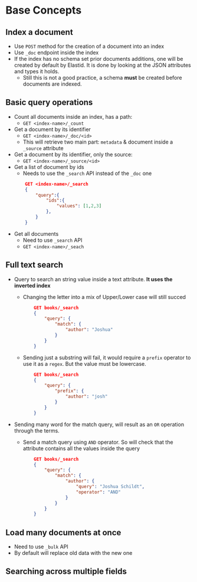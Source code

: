 # Base Concepts

## Index a document

- Use `POST` method for the creation of a document into an index
- Use `_doc` endpoint inside the index
- If the index has no schema set prior documents additions, one will be created by default by Elastid. It is done by looking at the JSON attributes and types it holds.
  - Still this is not a good practice, a schema **must** be created before documents are indexed.

## Basic query operations

- Count all documents inside an index, has a path:
  - `GET <index-name>/_count`
- Get a document by its identifier
  - `GET <index-name>/_doc/<id>`
  - This will retrieve two main part: `metadata` & document inside a `_source` attribute
- Get a document by its identifier, only the source:
  - `GET <index-name>/_source/<id>`
- Get a list of document by ids
  - Needs to use the `_search` API instead of the `_doc` one
  ```json
      GET <index-name>/_search
      {
          "query":{
              "ids":{
                  "values": [1,2,3]
              },
          }
      }
  ```
- Get all documents
  - Need to use `_search` API
  - `GET <index-name>/_seach`

## Full text search

- Query to search an string value inside a text attribute. **It uses the inverted index**

  - Changing the letter into a mix of Upper/Lower case will still succed
    ```json
        GET books/_search
        {
            "query": {
                "match": {
                    "author": "Joshua"
                }
            }
        }
    ```
  - Sending just a substring will fail, it would require a `prefix` operator to use it as a `regex`. But the value must be lowercase.
    ```json
        GET books/_search
        {
            "query": {
                "prefix": {
                    "author": "josh"
                }
            }
        }
    ```

- Sending many word for the match query, will result as an `OR` operation through the terms.
  - Send a match query using `AND` operator. So will check that the attribute contains all the values inside the query
    ```json
        GET books/_search
        {
            "query": {
                "match": {
                    "author": {
                        "query": "Joshua Schildt",
                        "operator": "AND"
                    }
                }
            }
        }
    ```

## Load many documents at once

- Need to use `_bulk` API
- By default will replace old data with the new one


## Searching across multiple fields
